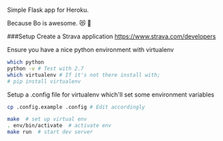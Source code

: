 Simple Flask app for Heroku.

Because Bo is awesome. :heart_eyes_cat: :dancer:

###Setup
Create a Strava application
https://www.strava.com/developers

Ensure you have a nice python environment with virtualenv
```bash
which python
python -v # Test with 2.7
which virtualenv # If it's not there install with;
# pip install virtualenv
```

Setup a .config file for virtualenv which'll set some environment variables
```bash
cp .config.example .config # Edit accordingly
```

```bash
make  # set up virtual env
. env/bin/activate  # activate env
make run  # start dev server
```
